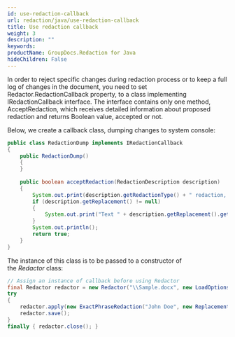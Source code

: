 ```yaml
---
id: use-redaction-callback
url: redaction/java/use-redaction-callback
title: Use redaction callback
weight: 3
description: ""
keywords: 
productName: GroupDocs.Redaction for Java
hideChildren: False
---
```

In order to reject specific changes during redaction process or to keep a full log of changes in the document, you need to set Redactor.RedactionCallback property, to a class implementing IRedactionCallback interface. The interface contains only one method, AcceptRedaction, which receives detailed information about proposed redaction and returns Boolean value, accepted or not.

Below, we create a callback class, dumping changes to system console:



```java
public class RedactionDump implements IRedactionCallback
{
    public RedactionDump()
    {
    }
 
    public boolean acceptRedaction(RedactionDescription description)
    {
        System.out.print(description.getRedactionType() + " redaction, " + description.getActionType() + " action, item " + description.getOriginalText() + ". ");
        if (description.getReplacement() != null)
        {
            System.out.print("Text " + description.getReplacement().getOriginalText() + " is replaced with " + description.getReplacement().getReplacement() + ". ");
        }
        System.out.println();
        return true;
    }
}

```

The instance of this class is to be passed to a constructor of the *Redactor* class:



```java
// Assign an instance of callback before using Redactor
final Redactor redactor = new Redactor("\\Sample.docx", new LoadOptions(), new RedactorSettings(new RedactionDump()));
try 
{            
    redactor.apply(new ExactPhraseRedaction("John Doe", new ReplacementOptions("[personal]")));
    redactor.save();
}
finally { redactor.close(); }

```

